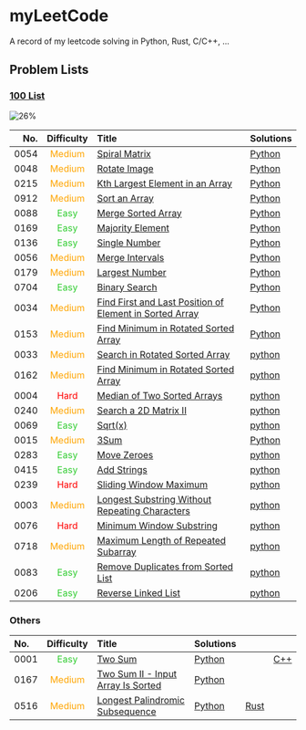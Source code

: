 <style>
easy {
  color: LimeGreen;
}

medium {
  color: orange;
}

hard {
  color: red;
}
</style>

# myLeetCode

A record of my leetcode solving in Python, Rust, C/C++, ...

## Problem Lists

### [100 List](https://github.com/itcharge/LeetCode-Py/blob/main/Contents/00.Introduction/06.Interview-100-List.md)

![26%](https://progress-bar.dev/26)
<!-- | Python  | Rust |
| :---: | :---: |
| ![11%](https://progress-bar.dev/11) | ![0%](https://progress-bar.dev/0) |  -->

| No.  | Difficulty | Title | Solutions |
| ---: | :--------: | :---- | :-------- |
| 0054 | <medium> Medium </medium> | [Spiral Matrix](https://leetcode.com/problems/spiral-matrix/) | [Python](./python/54.py) |
| 0048 | <medium> Medium </medium> | [Rotate Image](https://leetcode.com/problems/rotate-image/) | [Python](./python/48.py) |
| 0215 | <medium> Medium </medium> | [Kth Largest Element in an Array](https://leetcode.com/problems/kth-largest-element-in-an-array/) | [Python](./python/215.py) |
| 0912 | <medium> Medium </medium> | [Sort an Array](https://leetcode.com/problems/kth-largest-element-in-an-array/) | [Python](./python/912.py) |
| 0088 | <easy> Easy </easy> | [Merge Sorted Array](https://leetcode.com/problems/sort-an-array/) | [Python](./python/88.py) |
| 0169 | <easy> Easy </easy> | [Majority Element](https://leetcode.com/problems/majority-element/) | [Python](./python/169.py) |
| 0136 | <easy> Easy </easy> | [Single Number](https://leetcode.com/problems/single-number/) | [Python](./python/136.py) |
| 0056 | <medium> Medium </medium> | [Merge Intervals](https://leetcode.com/problems/merge-intervals/) | [Python](./python/56.py) |
| 0179 | <medium> Medium </medium> | [Largest Number](https://leetcode.com/problems/largest-number/) | [Python](./python/179.py) |
| 0704 | <easy> Easy </easy> | [Binary Search](https://leetcode.com/problems/binary-search/) | [Python](./python/704.py) |
| 0034 | <medium> Medium </medium> | [Find First and Last Position of Element in Sorted Array](https://leetcode.com/problems/find-first-and-last-position-of-element-in-sorted-array/) | [Python](./python/34.py) |
| 0153 | <medium> Medium </medium> | [Find Minimum in Rotated Sorted Array](https://leetcode.com/problems/find-minimum-in-rotated-sorted-array/) | [Python](./python/153.py) |
| 0033 | <medium> Medium </medium> | [Search in Rotated Sorted Array](https://leetcode.com/problems/search-in-rotated-sorted-array/) | [python](./python/33.py) |
| 0162 | <medium> Medium </medium> | [Find Minimum in Rotated Sorted Array](https://leetcode.com/problems/find-peak-element/) | [python](./python/162.py) |
| 0004 | <hard> Hard </hard> | [Median of Two Sorted Arrays](https://leetcode.com/problems/median-of-two-sorted-arrays/) | [python](./python/4.py) |
| 0240 | <medium> Medium </medium> | [Search a 2D Matrix II](https://leetcode.com/problems/search-a-2d-matrix-ii/) | [python](./python/240.py) |
| 0069 | <easy> Easy </easy> | [Sqrt(x)](https://leetcode.com/problems/sqrtx/) | [python](./python/69.py) |
| 0015 | <medium> Medium </medium> | [3Sum](https://leetcode.com/problems/3sum/) | [Python](./python/15.py) |
| 0283 | <easy> Easy </easy> | [Move Zeroes](https://leetcode.com/problems/move-zeroes/) | [python](./python/283.py) |
| 0415 | <easy> Easy </easy> | [Add Strings](https://leetcode.com/problems/add-strings/) | [python](./python/415.py) |
| 0239 | <hard> Hard </hard> | [Sliding Window Maximum](https://leetcode.com/problems/sliding-window-maximum/) | [python](./python/239.py) |
| 0003 | <medium> Medium </medium> | [Longest Substring Without Repeating Characters](https://leetcode.com/problems/longest-substring-without-repeating-characters/) | [python](./python/3.py) |
| 0076 | <hard> Hard </hard> | [Minimum Window Substring](https://leetcode.com/problems/minimum-window-substring/) | [python](./python/76.py) |
| 0718 | <medium> Medium </medium> | [Maximum Length of Repeated Subarray](https://leetcode.com/problems/maximum-length-of-repeated-subarray/) | [python](./python/718.py) |
| 0083 | <easy> Easy </easy> | [Remove Duplicates from Sorted List](https://leetcode.com/problems/remove-duplicates-from-sorted-list/) | [python](./python/83.py) |
| 0206 | <easy> Easy </easy> | [Reverse Linked List](https://leetcode.com/problems/reverse-linked-list/) | [python](./python/206.py) |
<!--
| 0082 |
| 0092 |
| 0025 |
| 0234 |
| 0148 |
| 0021 |
| 0023 |
| 0141 |
| 0142 |
| 0160 |
| 0019 |
| 0143 |
| 0002 |
| 0155 |
| 0020 |
| 0227 |
| 0232 |
| 0394 |
| 0032 |
| 0042 |
| 0225 |
| 0041 |
| 0128 |
| 0003 |
| 0151 |
| 0043 |
| 0014 | -->

### Others

| No.  | Difficulty | Title | Solutions | | |
| :--- | :--------: | :---- | :-------- | - | - |
| 0001 | <easy> Easy </easy> | [Two Sum](https://leetcode.com/problems/two-sum/) | [Python](./python/1.py) |  | [C++](./cpp/1.cpp) |
| 0167 | <medium> Medium </medium> | [Two Sum II - Input Array Is Sorted](https://leetcode.com/problems/two-sum-ii-input-array-is-sorted/) | [Python](./python/167.py) |  |  |
| 0516 | <medium> Medium </medium> | [Longest Palindromic Subsequence](https://leetcode.com/problems/longest-palindromic-subsequence/) | [Python](./python/516.py) | [Rust](./rust/src/bin/516.rs) |  |
